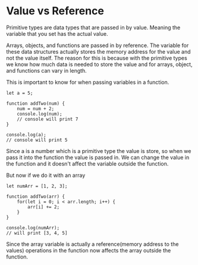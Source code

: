 # Value vs Reference

Primitive types are data types that are passed in by value.  Meaning the variable that you set has the actual value.  

Arrays, objects, and functions are passed in by reference.  The variable for these data structures actually stores the memory address for the value and not the value itself.
The reason for this is because with the primitive types we know how much data is needed to store the value and for arrays, object, and functions can vary in length.  

This is important to know for when passing variables in a function.

```
let a = 5;

function addTwo(num) {
    num = num + 2;
    console.log(num);
    // console will print 7
}

console.log(a);
// console will print 5
```
Since a is a number which is a primitive type the value is store, so when we pass it into the function the value is passed in.  We can change the value in the function and it doesn't affect the variable outside the function.

But now if we do it with an array
```
let numArr = [1, 2, 3];

function addTwo(arr) {
    for(let i = 0; i < arr.length; i++) {
        arr[i] += 2;
    }
}

console.log(numArr);
// will print [3, 4, 5]
```

Since the array variable is actually a reference(memory address to the values) operations in the function now affects the array outside the function.

